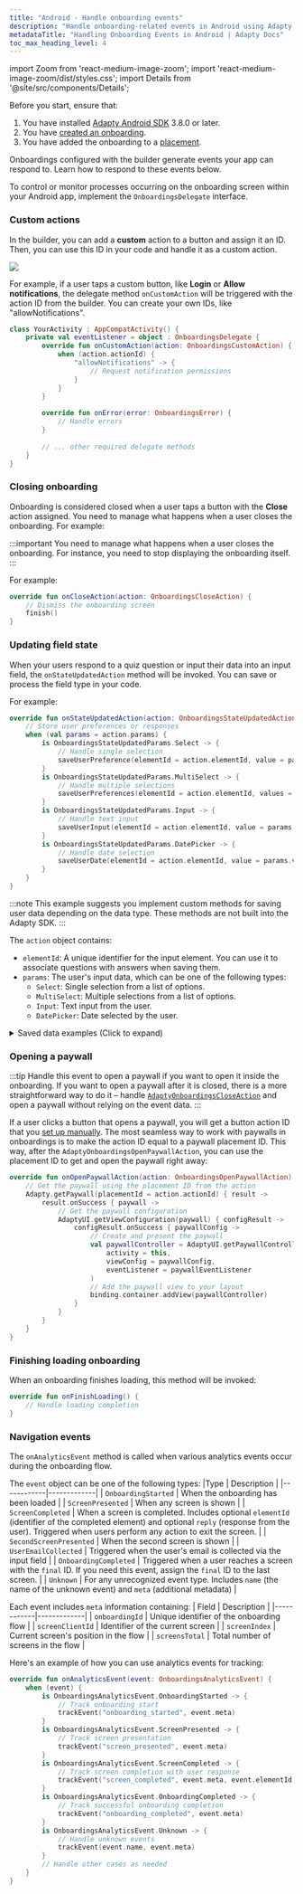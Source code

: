 ```yaml
---
title: "Android - Handle onboarding events"
description: "Handle onboarding-related events in Android using Adapty."
metadataTitle: "Handling Onboarding Events in Android | Adapty Docs"
toc_max_heading_level: 4
---
```

import Zoom from 'react-medium-image-zoom';
import 'react-medium-image-zoom/dist/styles.css';
import Details from '@site/src/components/Details';

Before you start, ensure that:

1. You have installed [Adapty Android SDK](installation-of-adapty-sdks.md) 3.8.0 or later.
2. You have [created an onboarding](create-onboarding.md).
3. You have added the onboarding to a [placement](placements.md).

Onboardings configured with the builder generate events your app can respond to. Learn how to respond to these events below.

To control or monitor processes occurring on the onboarding screen within your Android app, implement the `OnboardingsDelegate` interface.

### Custom actions

In the builder, you can add a **custom** action to a button and assign it an ID. Then, you can use this ID in your code and handle it as a custom action. 

<Zoom>
  <img src={require('./img/ios-events-1.webp').default}
  style={{
    border: '1px solid #727272', /* border width and color */
    width: '700px', /* image width */
    display: 'block', /* for alignment */
    margin: '0 auto' /* center alignment */
  }}
/>
</Zoom>

For example, if a user taps a custom button, like **Login** or **Allow notifications**, the delegate method `onCustomAction` will be triggered with the action ID from the builder. You can create your own IDs, like "allowNotifications".

```kotlin showLineNumbers
class YourActivity : AppCompatActivity() {
    private val eventListener = object : OnboardingsDelegate {
        override fun onCustomAction(action: OnboardingsCustomAction) {
            when (action.actionId) {
                "allowNotifications" -> {
                    // Request notification permissions
                }
            }
        }
        
        override fun onError(error: OnboardingsError) {
            // Handle errors
        }
        
        // ... other required delegate methods
    }
}
```

### Closing onboarding

Onboarding is considered closed when a user taps a button with the **Close** action assigned. You need to manage what happens when a user closes the onboarding. For example:

:::important
You need to manage what happens when a user closes the onboarding. For instance, you need to stop displaying the onboarding itself.
:::

For example:

```kotlin
override fun onCloseAction(action: OnboardingsCloseAction) {
    // Dismiss the onboarding screen
    finish()
}
```

### Updating field state

When your users respond to a quiz question or input their data into an input field, the `onStateUpdatedAction` method will be invoked. You can save or process the field type in your code.

For example:

```kotlin
override fun onStateUpdatedAction(action: OnboardingsStateUpdatedAction) {
    // Store user preferences or responses
    when (val params = action.params) {
        is OnboardingsStateUpdatedParams.Select -> {
            // Handle single selection
            saveUserPreference(elementId = action.elementId, value = params.value)
        }
        is OnboardingsStateUpdatedParams.MultiSelect -> {
            // Handle multiple selections
            saveUserPreferences(elementId = action.elementId, values = params.values)
        }
        is OnboardingsStateUpdatedParams.Input -> {
            // Handle text input
            saveUserInput(elementId = action.elementId, value = params.value)
        }
        is OnboardingsStateUpdatedParams.DatePicker -> {
            // Handle date selection
            saveUserDate(elementId = action.elementId, value = params.value)
        }
    }
}
```

:::note
This example suggests you implement custom methods for saving user data depending on the data type. These methods are not built into the Adapty SDK.
:::

The `action` object contains:
- `elementId`: A unique identifier for the input element. You can use it to associate questions with answers when saving them.
- `params`: The user's input data, which can be one of the following types:
  - `Select`: Single selection from a list of options.
  - `MultiSelect`: Multiple selections from a list of options.
  - `Input`: Text input from the user.
  - `DatePicker`: Date selected by the user.

<Details>
<summary>Saved data examples (Click to expand)</summary>

```
// Example of a saved select action
{
    "elementId": "preference_selector",
    "meta": {
        "onboardingId": "onboarding_123",
        "screenClientId": "preferences_screen",
        "screenIndex": 1,
        "screensTotal": 3
    },
    "params": {
        "type": "select",
        "value": {
            "id": "option_1",
            "value": "premium",
            "label": "Premium Plan"
        }
    }
}

// Example of a saved multi-select action
{
    "elementId": "interests_selector",
    "meta": {
        "onboardingId": "onboarding_123",
        "screenClientId": "interests_screen",
        "screenIndex": 2,
        "screensTotal": 3
    },
    "params": {
        "type": "multiSelect",
        "value": [
            {
                "id": "interest_1",
                "value": "sports",
                "label": "Sports"
            },
            {
                "id": "interest_2",
                "value": "music",
                "label": "Music"
            }
        ]
    }
}

// Example of a saved input action
{
    "elementId": "name_input",
    "meta": {
        "onboardingId": "onboarding_123",
        "screenClientId": "profile_screen",
        "screenIndex": 0,
        "screensTotal": 3
    },
    "params": {
        "type": "input",
        "value": {
            "type": "text",
            "value": "John Doe"
        }
    }
}

// Example of a saved date picker action
{
    "elementId": "birthday_picker",
    "meta": {
        "onboardingId": "onboarding_123",
        "screenClientId": "profile_screen",
        "screenIndex": 0,
        "screensTotal": 3
    },
"params": {
    "type": "datePicker",
    "value": {
        "day": 15,
        "month": 6,
        "year": 1990
        }
    }
}
```
</Details>

### Opening a paywall

:::tip
Handle this event to open a paywall if you want to open it inside the onboarding. If you want to open a paywall after it is closed, there is a more straightforward way to do it – handle [`AdaptyOnboardingsCloseAction`](#closing-onboarding) and open a paywall without relying on the event data.
:::

If a user clicks a button that opens a paywall, you will get a button action ID that you [set up manually](get-paid-in-onboardings.md). The most seamless way to work with paywalls in onboardings is to make the action ID equal to a paywall placement ID. This way, after the `AdaptyOnboardingsOpenPaywallAction`, you can use the placement ID to get and open the paywall right away:

```kotlin
override fun onOpenPaywallAction(action: OnboardingsOpenPaywallAction) {
    // Get the paywall using the placement ID from the action
    Adapty.getPaywall(placementId = action.actionId) { result ->
        result.onSuccess { paywall ->
            // Get the paywall configuration
            AdaptyUI.getViewConfiguration(paywall) { configResult ->
                configResult.onSuccess { paywallConfig ->
                    // Create and present the paywall
                    val paywallController = AdaptyUI.getPaywallController(
                        activity = this,
                        viewConfig = paywallConfig,
                        eventListener = paywallEventListener
                    )
                    // Add the paywall view to your layout
                    binding.container.addView(paywallController)
                }
            }
        }
    }
}
```

### Finishing loading onboarding

When an onboarding finishes loading, this method will be invoked:

```kotlin
override fun onFinishLoading() {
    // Handle loading completion
}
```

### Navigation events

The `onAnalyticsEvent` method is called when various analytics events occur during the onboarding flow.

The `event` object can be one of the following types:
|Type | Description |
|------------|-------------|
| `OnboardingStarted` | When the onboarding has been loaded |
| `ScreenPresented` | When any screen is shown |
| `ScreenCompleted` | When a screen is completed. Includes optional `elementId` (identifier of the completed element) and optional `reply` (response from the user). Triggered when users perform any action to exit the screen. |
| `SecondScreenPresented` | When the second screen is shown |
| `UserEmailCollected` | Triggered when the user's email is collected via the input field |
| `OnboardingCompleted` | Triggered when a user reaches a screen with the `final` ID. If you need this event, assign the `final` ID to the last screen. |
| `Unknown` | For any unrecognized event type. Includes `name` (the name of the unknown event) and `meta` (additional metadata) |

Each event includes `meta` information containing:
| Field | Description |
|------------|-------------|
| `onboardingId` | Unique identifier of the onboarding flow |
| `screenClientId` | Identifier of the current screen |
| `screenIndex` | Current screen's position in the flow |
| `screensTotal` | Total number of screens in the flow |

Here's an example of how you can use analytics events for tracking:

```kotlin
override fun onAnalyticsEvent(event: OnboardingsAnalyticsEvent) {
    when (event) {
        is OnboardingsAnalyticsEvent.OnboardingStarted -> {
            // Track onboarding start
            trackEvent("onboarding_started", event.meta)
        }
        is OnboardingsAnalyticsEvent.ScreenPresented -> {
            // Track screen presentation
            trackEvent("screen_presented", event.meta)
        }
        is OnboardingsAnalyticsEvent.ScreenCompleted -> {
            // Track screen completion with user response
            trackEvent("screen_completed", event.meta, event.elementId, event.reply)
        }
        is OnboardingsAnalyticsEvent.OnboardingCompleted -> {
            // Track successful onboarding completion
            trackEvent("onboarding_completed", event.meta)
        }
        is OnboardingsAnalyticsEvent.Unknown -> {
            // Handle unknown events
            trackEvent(event.name, event.meta)
        }
        // Handle other cases as needed
    }
}
``` 